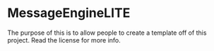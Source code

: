 # MessageEngineLITE

The purpose of this is to allow people to create a template off of this project. Read the license for more info.
